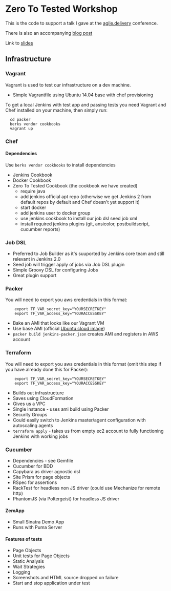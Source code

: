 # Zero To Tested Workshop

This is the code to support a talk I gave at the [agile.delivery](http://agile.delivery) conference.

There is also an accompanying [blog post](http://agile.delivery/2016/05/04/bullet-proof-test-automation/)

Link to [slides](https://docs.google.com/presentation/d/1IQEV77nmBPTiyk2hR5MRB10dL5RaWrY7wrqix86F7Gg/edit?usp=sharing)

## Infrastructure

### Vagrant

Vagrant is used to test our infrastructure on a dev machine.

* Simple Vagrantfile using Ubuntu 14.04 base with chef provisioning

To get a local Jenkins with test app and passing tests you need Vagrant and Chef installed on your machine, then simply run:

```shell
  cd packer
  berks vendor cookbooks
  vagrant up
```

### Chef

#### Dependencies

Use `berks vendor cookbooks` to install dependencies

* Jenkins Cookbook
* Docker Cookbook
* Zero To Tested Cookbook (the cookbook we have created)
  - require java
  - add jenkins official apt repo (otherwise we get Jenkins 2 from default repos by default and Chef doesn't yet support it)
  - start docker
  - add jenkins user to docker group
  - use jenkins cookbook to install our job dsl seed job xml
  - install required jenkins plugins (git, ansicolor, postbuildscript, cucumber reports)

### Job DSL

* Preferred to Job Builder as it's suuported by Jenkins core team and still relevant in Jenkins 2.0
* Seed job will trigger apply of jobs via Job DSL plugin
* Simple Groovy DSL for configuring Jobs
* Great plugin support

### Packer

You will need to export you aws credentials in this format:

```shell
    export TF_VAR_secret_key="YOURSECRETKEY"
    export TF_VAR_access_key="YOURACCESSKEY"
```

* Bake an AMI that looks like our Vagrant VM
* Use base AMI (official [Ubuntu cloud image](https://cloud-images.ubuntu.com/))
* `packer build jenkins-packer.json` creates AMI and registers in AWS account

### Terraform


You will need to export you aws credentials in this format (omit this step if you have already done this for Packer):

```shell
    export TF_VAR_secret_key="YOURSECRETKEY"
    export TF_VAR_access_key="YOURACCESSKEY"
```

* Builds out infrastructure
* Saves using CloudFormation
* Gives us a VPC
* Single instance - uses ami build using Packer
* Security Groups
* Could easily switch to Jenkins master/agent configuration with autoscaling agents
* `terraform apply` - takes us from empty ec2 account to fully functioning Jenkins with working jobs

### Cucumber

* Dependencies - see Gemfile
* Cucumber for BDD
* Capybara as driver agnostic dsl
* Site Prism for page objects
* RSpec for assertions
* RackTest for headless non JS driver (could use Mechanize for remote http)
* PhantomJS (via Poltergeist) for headless JS driver

#### ZeroApp

* Small Sinatra Demo App
* Runs with Puma Server

#### Features of tests

* Page Objects
* Unit tests for Page Objects
* Static Analysis
* Wait Strategies
* Logging
* Screenshots and HTML source dropped on failure
* Start and stop application under test

